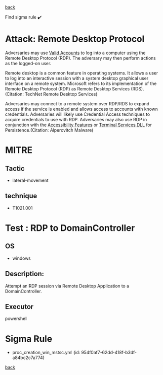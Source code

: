 
[back](../index.md)

Find sigma rule :heavy_check_mark: 

# Attack: Remote Desktop Protocol 

Adversaries may use [Valid Accounts](https://attack.mitre.org/techniques/T1078) to log into a computer using the Remote Desktop Protocol (RDP). The adversary may then perform actions as the logged-on user.

Remote desktop is a common feature in operating systems. It allows a user to log into an interactive session with a system desktop graphical user interface on a remote system. Microsoft refers to its implementation of the Remote Desktop Protocol (RDP) as Remote Desktop Services (RDS).(Citation: TechNet Remote Desktop Services) 

Adversaries may connect to a remote system over RDP/RDS to expand access if the service is enabled and allows access to accounts with known credentials. Adversaries will likely use Credential Access techniques to acquire credentials to use with RDP. Adversaries may also use RDP in conjunction with the [Accessibility Features](https://attack.mitre.org/techniques/T1546/008) or [Terminal Services DLL](https://attack.mitre.org/techniques/T1505/005) for Persistence.(Citation: Alperovitch Malware)

# MITRE
## Tactic
  - lateral-movement


## technique
  - T1021.001


# Test : RDP to DomainController
## OS
  - windows


## Description:
Attempt an RDP session via Remote Desktop Application to a DomainController.


## Executor
powershell

# Sigma Rule
 - proc_creation_win_mstsc.yml (id: 954f0af7-62dd-418f-b3df-a84bc2c7a774)



[back](../index.md)
